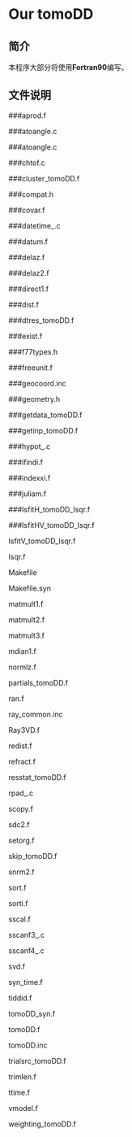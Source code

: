 # Our tomoDD
## 简介
  本程序大部分将使用**Fortran90**编写。
## 文件说明
###aprod.f

###atoangle.c

###atoangle.c

###chtof.c

###cluster_tomoDD.f

###compat.h

###covar.f

###datetime_.c

###datum.f

###delaz.f

###delaz2.f

###direct1.f

###dist.f

###dtres_tomoDD.f

###exist.f

###f77types.h

###freeunit.f

###geocoord.inc

###geometry.h

###getdata_tomoDD.f

###getinp_tomoDD.f

###hypot_.c

###ifindi.f

###indexxi.f

###juliam.f

###IsfitH_tomoDD_Isqr.f

###IsfitHV_tomoDD_Isqr.f

IsfitV_tomoDD_Isqr.f

Isqr.f

Makefile

Makefile.syn

matmult1.f

matmult2.f

matmult3.f

mdian1.f

normlz.f

partials_tomoDD.f

ran.f

ray_common.inc

Ray3VD.f

redist.f

refract.f

resstat_tomoDD.f

rpad_.c

scopy.f

sdc2.f

setorg.f

skip_tomoDD.f

snrm2.f

sort.f

sorti.f

sscal.f

sscanf3_.c

sscanf4_.c

svd.f

syn_time.f

tiddid.f

tomoDD_syn.f

tomoDD.f

tomoDD.inc

trialsrc_tomoDD.f

trimlen.f

ttime.f

vmodel.f

weighting_tomoDD.f
